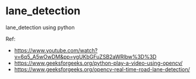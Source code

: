 # lane_detection
lane_detection using python

Ref:
* https://www.youtube.com/watch?v=6q5_A5wOwDM&pp=ygUKbGFuZSB2aWRlbw%3D%3D
* https://www.geeksforgeeks.org/python-play-a-video-using-opencv/
* https://www.geeksforgeeks.org/opencv-real-time-road-lane-detection/